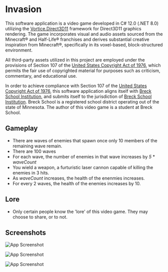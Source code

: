 
# Invasion

This software application is a video game developed in C# 12.0 (.NET 8.0) utilizing the [Vortice.Direct3D11](https://www.nuget.org/packages/Vortice.Direct3D11/) framework for Direct3D11 graphics rendering. The game incorporates visual and audio assets sourced from the Minecraft® and Half-Life® franchises and derives substantial creative inspiration from Minecraft®, specifically in its voxel-based, block-structured environment.

All third-party assets utilized in this project are employed under the provisions of Section 107 of the [United States Copyright Act of 1976](https://www.copyright.gov/title17/92chap1.html#107), which permits the fair use of copyrighted material for purposes such as criticism, commentary, and educational use.

In order to achieve compliance with Section 107 of the [United States Copyright Act of 1976](https://www.copyright.gov/title17/92chap1.html#107), this software application aligns itself with [Breck School Institution](https:/www.breckschool.org), and submits itself to the jurisdiction of [Breck School Institution](https:/www.breckschool.org). Breck School is a registered school district operating out of the state of Minnesota. The author of this video game is a student at Breck School.

## Gameplay
 - There are waves of enemies that spawn once only 10 members of the remaining wave remain.
 - There are 100 waves
 - For each wave, the number of enemies in that wave increases by *5* * *waveCount*
 - You wield a weapon, a furturistic laser cannon capable of killing the enemies in 3 hits.
 - As *waveCount* increases, the health of the enenmies increases.
 - For every 2 waves, the health of the enemies increases by 10.

## Lore
 - Only certain people know the 'lore' of this video game. They may choose to share, or to not.
## Screenshots

![App Screenshot](https://via.placeholder.com/468x300?text=App+Screenshot+Here)

![App Screenshot](https://via.placeholder.com/468x300?text=App+Screenshot+Here)

![App Screenshot](https://via.placeholder.com/468x300?text=App+Screenshot+Here)
